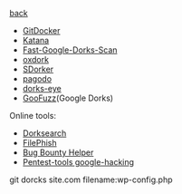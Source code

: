 [back](/HackNotes/README.md)
* [GitDocker](https://github.com/obheda12/GitDorker)
* [Katana](https://github.com/TebbaaX/Katana)
* [Fast-Google-Dorks-Scan](https://github.com/IvanGlinkin/Fast-Google-Dorks-Scan)
* [oxdork](https://github.com/rly0nheart/oxdork)
* [SDorker](https://github.com/TheSpeedX/SDorker)
* [pagodo](https://github.com/opsdisk/pagodo)
* [dorks-eye](https://github.com/BullsEye0/dorks-eye)
* [GooFuzz](https://github.com/m3n0sd0n4ld/GooFuzz)(Google Dorks)

Online tools:
* [Dorksearch](https://dorksearch.com/)
* [FilePhish](https://cartographia.github.io/FilePhish/)
* [Bug Bounty Helper](https://dorks.faisalahmed.me/)
* [Pentest-tools google-hacking](https://pentest-tools.com/information-gathering/google-hacking)

git dorcks
site.com filename:wp-config.php